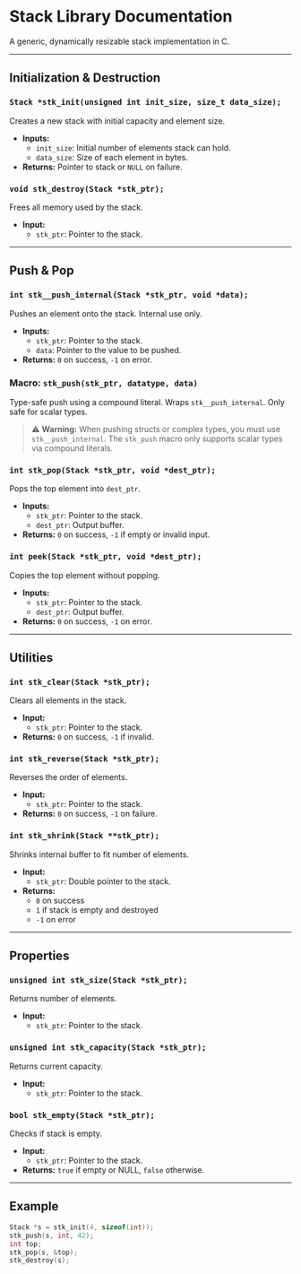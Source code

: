 # Stack Library Documentation

A generic, dynamically resizable stack implementation in C.

---

## Initialization & Destruction

### `Stack *stk_init(unsigned int init_size, size_t data_size);`
Creates a new stack with initial capacity and element size.
- **Inputs:**
  - `init_size`: Initial number of elements stack can hold.
  - `data_size`: Size of each element in bytes.
- **Returns:** Pointer to stack or `NULL` on failure.

### `void stk_destroy(Stack *stk_ptr);`
Frees all memory used by the stack.
- **Input:**
  - `stk_ptr`: Pointer to the stack.

---

## Push & Pop

### `int stk__push_internal(Stack *stk_ptr, void *data);`
Pushes an element onto the stack. Internal use only.
- **Inputs:**
  - `stk_ptr`: Pointer to the stack.
  - `data`: Pointer to the value to be pushed.
- **Returns:** `0` on success, `-1` on error.

### Macro: `stk_push(stk_ptr, datatype, data)`
Type-safe push using a compound literal. Wraps `stk__push_internal`. Only safe for scalar types.

> ⚠️ **Warning:** When pushing structs or complex types, you must use `stk__push_internal`. The `stk_push` macro only supports scalar types via compound literals.

### `int stk_pop(Stack *stk_ptr, void *dest_ptr);`
Pops the top element into `dest_ptr`.
- **Inputs:**
  - `stk_ptr`: Pointer to the stack.
  - `dest_ptr`: Output buffer.
- **Returns:** `0` on success, `-1` if empty or invalid input.

### `int peek(Stack *stk_ptr, void *dest_ptr);`
Copies the top element without popping.
- **Inputs:**
  - `stk_ptr`: Pointer to the stack.
  - `dest_ptr`: Output buffer.
- **Returns:** `0` on success, `-1` on error.

---

## Utilities

### `int stk_clear(Stack *stk_ptr);`
Clears all elements in the stack.
- **Input:**
  - `stk_ptr`: Pointer to the stack.
- **Returns:** `0` on success, `-1` if invalid.

### `int stk_reverse(Stack *stk_ptr);`
Reverses the order of elements.
- **Input:**
  - `stk_ptr`: Pointer to the stack.
- **Returns:** `0` on success, `-1` on failure.

### `int stk_shrink(Stack **stk_ptr);`
Shrinks internal buffer to fit number of elements.
- **Input:**
  - `stk_ptr`: Double pointer to the stack.
- **Returns:**
  - `0` on success  
  - `1` if stack is empty and destroyed  
  - `-1` on error

---

## Properties

### `unsigned int stk_size(Stack *stk_ptr);`
Returns number of elements.
- **Input:**
  - `stk_ptr`: Pointer to the stack.

### `unsigned int stk_capacity(Stack *stk_ptr);`
Returns current capacity.
- **Input:**
  - `stk_ptr`: Pointer to the stack.

### `bool stk_empty(Stack *stk_ptr);`
Checks if stack is empty.
- **Input:**
  - `stk_ptr`: Pointer to the stack.
- **Returns:** `true` if empty or NULL, `false` otherwise.

---

## Example
```c
Stack *s = stk_init(4, sizeof(int));
stk_push(s, int, 42);
int top;
stk_pop(s, &top);
stk_destroy(s);
```
